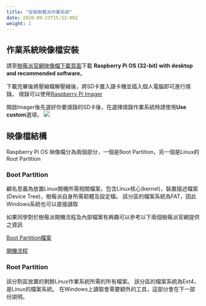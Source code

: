 ```yaml
---
title: "安裝樹莓派作業系統"
date: 2020-09-23T15:53:09Z
weight: 1
---
```


## 作業系統映像檔安裝

請至[樹莓派官網映像檔下載頁面](https://www.raspberrypi.org/downloads/raspberry-pi-os/)下載 
**Raspberry Pi OS (32-bit) with desktop and recommended software**。

下載完畢後將壓縮檔解壓縮後，將SD卡置入讀卡機並插入個人電腦即可進行燒錄。
燒錄可以使用[Raspberry Pi Imager](https://www.raspberrypi.org/downloads/)

開啟Imager後先選好你要燒錄的SD卡後，在選擇燒錄作業系統時請使用**Use custom**選項，
![](https://i.imgur.com/U3AkiOf.png)


## 映像檔結構

Raspberry Pi OS 映像檔分為兩個部分，一個是Boot Partition，另一個是Linux的Root Partition

### Boot Partition

顧名思義為放置Linux開機所需相關檔案，包含Linux核心(kernel)，裝置描述檔案(Device Tree)，樹莓派自身所需韌體及設定檔。
該分區的檔案系統為FAT，因此Windows系統也可以直接讀取

如果同學對於樹莓派開機流程及內部檔案有興趣可以參考以下兩個樹莓派官網提供之資訊

[Boot Partition檔案](https://www.raspberrypi.org/documentation/configuration/boot_folder.md)

[開機流程](https://www.raspberrypi.org/documentation/hardware/raspberrypi/bootmodes/README.md)

### Root Partition

該分割區放置的剩餘Linux作業系統所需的所有檔案。
該分區的檔案系統為Ext4，是Linux的檔案系統。
在Windows上讀取會需要額外的工具，這部分會在下一部份說明。